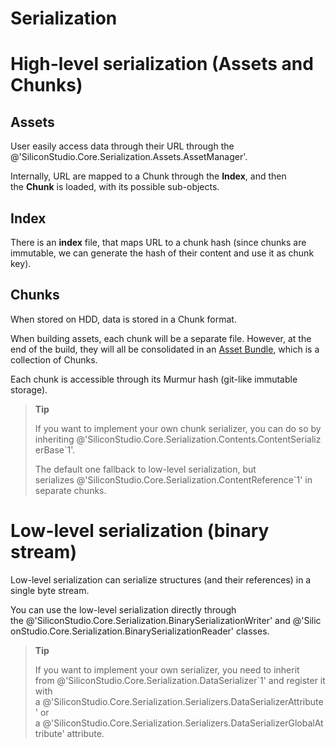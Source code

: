 # Serialization

# High-level serialization (Assets and Chunks)

## Assets

User easily access data through their URL through the @'SiliconStudio.Core.Serialization.Assets.AssetManager'.

Internally, URL are mapped to a Chunk through the **Index**, and then the **Chunk** is loaded, with its possible sub-objects.

## Index

There is an **index** file, that maps URL to a chunk hash (since chunks are immutable, we can generate the hash of their content and use it as chunk key).

## Chunks

When stored on HDD, data is stored in a Chunk format.

When building assets, each chunk will be a separate file. However, at the end of the build, they will all be consolidated in an [Asset Bundle](asset-bundles.md), which is a collection of Chunks.

Each chunk is accessible through its Murmur hash (git-like immutable storage).

> **Tip**
> 
> If you want to implement your own chunk serializer, you can do so by inheriting @'SiliconStudio.Core.Serialization.Contents.ContentSerializerBase`1'.
> 
> The default one fallback to low-level serialization, but serializes @'SiliconStudio.Core.Serialization.ContentReference`1' in separate chunks.    

# Low-level serialization (binary stream)

Low-level serialization can serialize structures (and their references) in a single byte stream.

You can use the low-level serialization directly through the @'SiliconStudio.Core.Serialization.BinarySerializationWriter' and @'SiliconStudio.Core.Serialization.BinarySerializationReader' classes.

> **Tip**
> 
> If you want to implement your own serializer, you need to inherit from @'SiliconStudio.Core.Serialization.DataSerializer`1' and register it with a @'SiliconStudio.Core.Serialization.Serializers.DataSerializerAttribute' or a @'SiliconStudio.Core.Serialization.Serializers.DataSerializerGlobalAttribute' attribute.    

